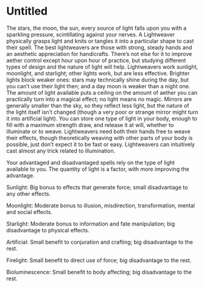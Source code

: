 # Untitled

The stars, the moon, the sun, every source of light falls upon you with a sparkling pressure, scintillating against your nerves. A Lightweaver physically grasps light and knits or tangles it into a particular shape to cast their spell. The best lightweavers are those with strong, steady hands and an aesthetic appreciation for handicrafts. There’s not else for it to improve aether control except hour upon hour of practice, but studying different types of design and the nature of light will help. Lightweavers work sunlight, moonlight, and starlight; other lights work, but are less effective. Brighter lights block weaker ones: stars may technically shine during the day, but you can’t use their light then; and a day moon is weaker than a night one. The amount of light available puts a ceiling on the amount of aether you can practically turn into a magical effect; no light means no magic. Mirrors are generally smaller than the sky, so they reflect less light, but the nature of the light itself isn’t changed (though a very poor or strange mirror might turn it into artificial light). You can store one type of light in your body, enough to fill with a maximum strength draw, and release it at will, whether to illuminate or to weave. Lightweavers need both their hands free to weave their effects, though theoretically weaving with other parts of your body is possible, just don’t expect it to be fast or easy. Lightweavers can intuitively cast almost any trick related to illumination.

Your advantaged and disadvantaged spells rely on the type of light available to you. The quantity of light is a factor, with more improving the advantage.

Sunlight: Big bonus to effects that generate force; small disadvantage to any other effects.

Moonlight: Moderate bonus to illusion, misdirection, transformation, mental and social effects.

Starlight: Moderate bonus to information and fate manipulation; big disadvantage to physical effects.

Artificial: Small benefit to conjuration and crafting; big disadvantage to the rest.

Firelight: Small benefit to direct use of force; big disadvantage to the rest.

Bioluminescence: Small benefit to body affecting; big disadvantage to the rest.
